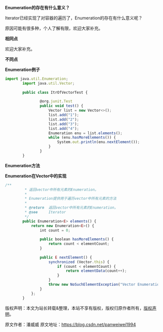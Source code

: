 


**Enumeration的存在有什么意义？**

Iterator已经实现了对容器的遍历了，Enumeration的存在有什么意义呢？

原因可能有很多种，个人了解有限，欢迎大家补充。

**相同点**

欢迎大家补充。

**不同点**

**Enumeration例子**

```js 
import java.util.Enumeration;
        import java.util.Vector;
    
        public class ItrOfVectorTest {
    
                @org.junit.Test
                public void test() {
                    Vector list = new Vector<>();
                    list.add("1");
                    list.add("2");
                    list.add("3");
                    list.add("4");
                    Enumeration enu = list.elements();  
                    while (enu.hasMoreElements()) {  
                        System.out.println(enu.nextElement());
                    }
                }
        }
```

**Enumeration方法**

**Enumeration在Vector中的实现**

```js 
/**
         * 返回vector中所有元素的Enumeration。
         *
         * Enumeration提供用于遍历vector中所有元素的方法
         *
         * @return  返回vector中所有元素的Enumeration。
         * @see     Iterator
         */
        public Enumeration<E> elements() {
            return new Enumeration<E>() {
                int count = 0;
    
                public boolean hasMoreElements() {
                    return count < elementCount;
                }
    
                public E nextElement() {
                    synchronized (Vector.this) {
                        if (count < elementCount) {
                            return elementData(count++);
                        }
                    }
                    throw new NoSuchElementException("Vector Enumeration");
                }
            };
        }
```
  
版权声明：本文为站长转载&整理，本站不享有版权，版权归原作者所有，[版权声明](https://gitee.com/hezhiyuan007/java-notes/raw/master/disclaimer.md)。




原文作者：潘威威 原文地址：https://blog.csdn.net/panweiwei1994